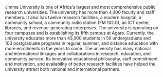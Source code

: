 Jimma University is one of Africa's largest and most comprehensive public research universities. 
The university has more than 4,000 faculty and staff members.
It also has twelve research facilities, a modern hospital, 
a community school, a community radio station (FM 102.0), an ICT center, libraries, and revenue-generating enterprises. 
The university is operating on four campuses and is establishing its fifth campus at Agaro. Currently, 
the university educates more than 43,000 students in 56 undergraduate and 103 postgraduate programs in regular, summer, and distance education with more enrollments in the years to come.
The university has many national and international linkages and collaborations in research, education, and community service. 
Its innovative educational philosophy, staff commitment and motivation, and availability of better research facilities have helped the university attract both national and international partners.
 
